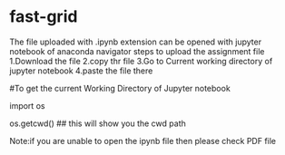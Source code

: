 # fast-grid

The file uploaded with .ipynb extension can be opened with jupyter notebook of anaconda navigator steps to upload the assignment file 
1.Download the file
2.copy thr file
3.Go to Current working directory of jupyter notebook
4.paste the file there

#To get the current Working Directory of Jupyter notebook

import os

os.getcwd() ## this will show you the cwd path

Note:if you are unable to open the ipynb file then please check PDF file


